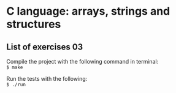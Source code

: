 <h1> C language: arrays, strings and structures </h1>
<h2> List of exercises 03 </h2>

Compile the project with the following command in terminal:<br>
`$ make`

Run the tests with the following:<br>
`$ ./run`